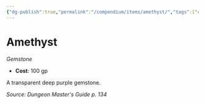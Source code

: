 ```yaml
---
{"dg-publish":true,"permalink":"/compendium/items/amethyst/","tags":["compendium/src/5e/dmg","item/wealth/gemstone"]}
---
```


# Amethyst
*Gemstone*  

- **Cost**: 100 gp

A transparent deep purple gemstone.

*Source: Dungeon Master's Guide p. 134*